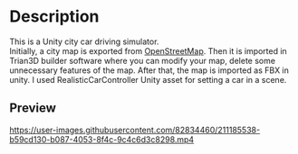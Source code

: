# Description
This is a Unity city car driving simulator. <br>
Initially, a city map is exported from [OpenStreetMap](https://www.openstreetmap.org). Then it is imported in Trian3D builder software where you can modify your map, delete some unnecessary features of the map. After that, the map is imported as FBX in unity. I used RealisticCarController Unity asset for setting a car in a scene.

## Preview

https://user-images.githubusercontent.com/82834460/211185538-b59cd130-b087-4053-8f4c-9c4c6d3c8298.mp4
